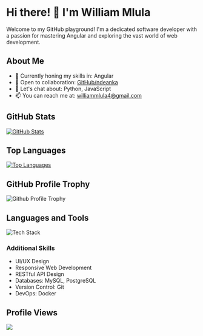 # Hi there! 👋 I'm William Mlula

Welcome to my GitHub playground! I'm a dedicated software developer with a passion for mastering Angular and exploring the vast world of web development.

## About Me

- 🌱 Currently honing my skills in: Angular
- 👯 Open to collaboration: [GitHub/ndeanka](https://github.com/ndeanka/)
- 💬 Let's chat about: Python, JavaScript
- 📫 You can reach me at: [williammlula4@gmail.com](mailto:williammlula4@gmail.com)

## GitHub Stats

[![GitHub Stats](https://github-readme-stats.vercel.app/api?username=ndeanka&show_icons=true&count_private=true&theme=vue&hide_border=true&custom_title=GitHub%20Stats)](http://www.github.com/nedanka)

## Top Languages

[![Top Languages](https://github-readme-stats.vercel.app/api/top-langs/?username=ndeanka&layout=compact&hide=cmake&langs_count=4&line_height=35&theme=vue&hide_border=true&custom_title=Top%20Languages)](https://github.com/ndeanka/)

## GitHub Profile Trophy

![Github Profile Trophy](https://github-profile-trophy.vercel.app/?username=ndeanka&column=9&theme=dracula&no-frame=true)

## Languages and Tools

![Tech Stack](https://skillicons.dev/icons?i=html,css,sass,bootstrap,javascript,typescript,angular,nodejs,express,nestjs,mongodb,python,django,git,github,linux)

### Additional Skills

- UI/UX Design
- Responsive Web Development
- RESTful API Design
- Databases: MySQL, PostgreSQL
- Version Control: Git
- DevOps: Docker

## Profile Views

![](https://komarev.com/ghpvc/?username=ndeanka)

<!-- <a href="https://www.buymeacoffee.com/abrashema9O"><img src="https://cdn.buymeacoffee.com/buttons/v2/default-yellow.png" width="200" /></a> -->
